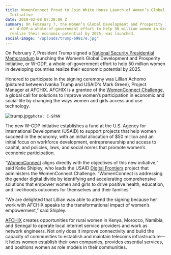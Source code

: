 ```yaml
---
title: WomenConnect Proud to Join White House Launch of Women’s Global Development
  Initiative
date: 2019-02-08 07:28:00 Z
summary: On February 7, the Women’s Global Development and Prosperity Initiative,
  or W-GDP—a whole-of-government effort to help 50 million women in developing countries
  realize their economic potential by 2025, was launched.
social-image: "/uploads/trump-b9817e.jpg"
---
```


On February 7, President Trump signed a [National Security Presidential Memorandum](https://www.whitehouse.gov/briefings-statements/president-donald-j-trump-committed-womens-economic-empowerment-around-world/) launching the Women’s Global Development and Prosperity Initiative, or W-GDP, a whole-of-government effort to help 50 million women in developing countries realize their economic potential by 2025.

Honored to participate in the signing ceremony was Lillian Achomo (pictured between Ivanka Trump and USAID's Mark Green), Project Manager at AFCHIX. AFCHIX is a grantee of the [WomenConnect Challenge](https://dai-global-digital.com/meet-the-womenconnect-challenge-winners.html), a global call for solutions to improve women’s participation in economic and social life by changing the ways women and girls access and use technology.

<!--more-->

![trump.jpg](/uploads/trump.jpg)`photo: C-SPAN`

The new W-GDP initiative establishes a fund at the U.S. Agency for International Development (USAID) to support projects that help women succeed in the economy, with an initial allocation of $50 million and an initial focus on workforce development, entrepreneurship and access to capital, and policies, laws, and social norms that promote women’s economic participation.

“[WomenConnect](https://www.usaid.gov/wcc) aligns directly with the objectives of this new initiative,” said Katie Shipley, who leads the USAID [Digital Frontiers](https://www.dai.com/our-work/projects/worldwide-digital-frontiers-df) project that administers the WomenConnect Challenge. “WomenConnect is addressing the gender digital divide by identifying and accelerating comprehensive solutions that empower women and girls to drive positive health, education, and livelihoods outcomes for themselves and their families.”

“We are delighted that Lillian was able to attend the signing because her work with AFCHIX speaks to the transformational impact of women’s empowerment,” said Shipley.

[AFCHIX](http://www.afchix.org/) creates opportunities for rural women in Kenya, Morocco, Namibia, and Senegal to operate local internet service providers and work as network engineers. Not only does it improve connectivity and build the capacity of communities to establish and maintain telecoms infrastructure—it helps women establish their own companies, provides essential services, and positions women as role models in their communities.